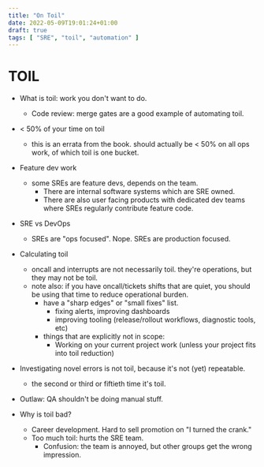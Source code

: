```yaml
---
title: "On Toil"
date: 2022-05-09T19:01:24+01:00
draft: true
tags: [ "SRE", "toil", "automation" ]
---
```


# TOIL

- What is toil: work you don't want to do.
  - Code review: merge gates are a good example of automating toil.

- < 50% of your time on toil
  - this is an errata from the book. should actually be < 50% on all ops work,
  of which toil is one bucket.

- Feature dev work
  - some SREs are feature devs, depends on the team.
    - There are internal software systems which are SRE owned.
    - There are also user facing products with dedicated dev teams where SREs
      regularly contribute feature code.

- SRE vs DevOps
  - SREs are "ops focused". Nope. SREs are production focused.

- Calculating toil
  - oncall and interrupts are not necessarily toil. they're operations, but
    they may not be toil.
  - note also: if you have oncall/tickets shifts that are quiet, you should be
  using that time to reduce operational burden.
    - have a "sharp edges" or "small fixes" list.
      - fixing alerts, improving dashboards
      - improving tooling (release/rollout workflows, diagnostic tools, etc)
    - things that are explicitly not in scope:
      - Working on your current project work (unless your project fits into
        toil reduction)

- Investigating novel errors is not toil, because it's not (yet) repeatable.
  - the second or third or fiftieth time it's toil.

- Outlaw: QA shouldn't be doing manual stuff.

- Why is toil bad?
  - Career development. Hard to sell promotion on "I turned the crank."
  - Too much toil: hurts the SRE team.
    - Confusion: the team is annoyed, but other groups get the wrong impression.
